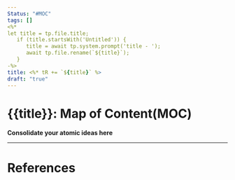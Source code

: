 ```yaml
---
Status: "#MOC"
tags: []
<%*
let title = tp.file.title;
   if (title.startsWith('Untitled')) {
      title = await tp.system.prompt('title - ');
      await tp.file.rename(`${title}`);
   }
-%>
title: <%* tR += `${title}` %>
draft: "true"
---
```


# {{title}}: Map of Content(MOC)


__Consolidate your atomic ideas here__




---
# References